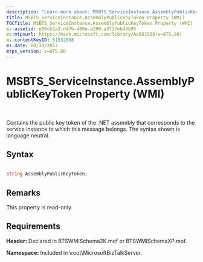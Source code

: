 ```yaml
---
description: "Learn more about: MSBTS_ServiceInstance.AssemblyPublicKeyToken Property (WMI)"
title: MSBTS_ServiceInstance.AssemblyPublicKeyToken Property (WMI)
TOCTitle: MSBTS_ServiceInstance.AssemblyPublicKeyToken Property (WMI)
ms:assetid: e00cb2a2-d47b-480e-a290-a3717ebd4b95
ms:mtpsurl: https://msdn.microsoft.com/library/Aa561508(v=BTS.80)
ms:contentKeyID: 51532868
ms.date: 08/30/2017
mtps_version: v=BTS.80
---
```


# MSBTS\_ServiceInstance.AssemblyPublicKeyToken Property (WMI)

 

Contains the public key token of the .NET assembly that corresponds to the service instance to which this message belongs. The syntax shown is language neutral.

## Syntax

```C#
  
string AssemblyPublicKeyToken;  
```

## Remarks

This property is read-only.

## Requirements

**Header:** Declared in BTSWMISchema2K.mof or BTSWMISchemaXP.mof.

**Namespace:** Included in \\root\\MicrosoftBizTalkServer.

